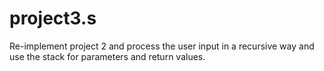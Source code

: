 # project3.s
Re-implement project 2 and process the user input in a recursive way and use the stack for parameters and return values.
